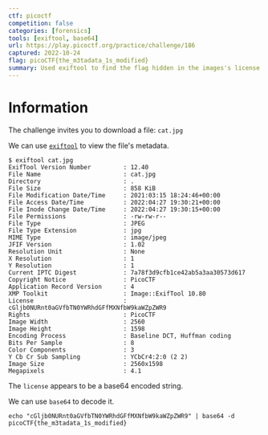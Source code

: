 ```yaml
---
ctf: picoctf
competition: false
categories: [forensics]
tools: [exiftool, base64]
url: https://play.picoctf.org/practice/challenge/186
captured: 2022-10-24
flag: picoCTF{the_m3tadata_1s_modified}
summary: Used exiftool to find the flag hidden in the images's license metadata.
---
```


# Information

The challenge invites you to download a file: `cat.jpg`

We can use [`exiftool`](https://exiftool.org/) to view the file's metadata.

```shell
$ exiftool cat.jpg
ExifTool Version Number         : 12.40
File Name                       : cat.jpg
Directory                       : .
File Size                       : 858 KiB
File Modification Date/Time     : 2021:03:15 18:24:46+00:00
File Access Date/Time           : 2022:04:27 19:30:21+00:00
File Inode Change Date/Time     : 2022:04:27 19:30:15+00:00
File Permissions                : -rw-rw-r--
File Type                       : JPEG
File Type Extension             : jpg
MIME Type                       : image/jpeg
JFIF Version                    : 1.02
Resolution Unit                 : None
X Resolution                    : 1
Y Resolution                    : 1
Current IPTC Digest             : 7a78f3d9cfb1ce42ab5a3aa30573d617
Copyright Notice                : PicoCTF
Application Record Version      : 4
XMP Toolkit                     : Image::ExifTool 10.80
License                         : cGljb0NURnt0aGVfbTN0YWRhdGFfMXNfbW9kaWZpZWR9
Rights                          : PicoCTF
Image Width                     : 2560
Image Height                    : 1598
Encoding Process                : Baseline DCT, Huffman coding
Bits Per Sample                 : 8
Color Components                : 3
Y Cb Cr Sub Sampling            : YCbCr4:2:0 (2 2)
Image Size                      : 2560x1598
Megapixels                      : 4.1
```

The `license` appears to be a base64 encoded string.

We can use `base64` to decode it.

```shell
echo "cGljb0NURnt0aGVfbTN0YWRhdGFfMXNfbW9kaWZpZWR9" | base64 -d
picoCTF{the_m3tadata_1s_modified}
```
